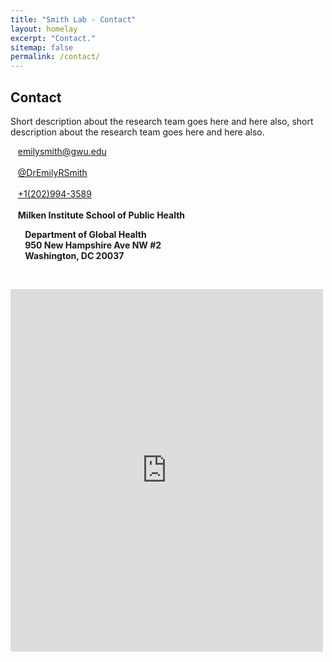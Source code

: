 ```yaml
---
title: "Smith Lab - Contact"
layout: homelay
excerpt: "Contact."
sitemap: false
permalink: /contact/
---
```

<div class="container-fluid our-team">
<section class="container">
<div class="col-lg-6 col-md-6 col-sm-12 col-xs-12 x-p">
<h1 class="w-txt">Contact</h1>
<p class="a7-w-txt">Short description about the research team goes here and here also, short description about the research team goes here and here also.</p>
</div>
<div class="col-lg-6 col-md-6 col-sm-12 col-xs-12">

</div>
</section>
</div>

<section class="container">
<div class="col-sm-12 col-xs-12">

<div class="row">
<div class="col-md-4">
<i class="fa fa-envelope fa-1x" aria-hidden="true"></i>&nbsp; &nbsp;<a href="mailto:emilysmith@gwu.edu">emilysmith@gwu.edu</a><br /><br />
<i class="fa fa-twitter fa-1x" aria-hidden="true"></i>&nbsp; &nbsp;<a href="https://twitter.com/DrEmilyRSmith">@DrEmilyRSmith</a><br /><br />
<i class="fa fa-phone fa-1x" aria-hidden="true"></i>&nbsp; &nbsp;<a href="tel:+12029943589">+1(202)994-3589</a> <br><br />
<!-- <i class="fa fa-github fa-1x" aria-hidden="true"></i>&nbsp; &nbsp;<a href="https://github.com/SmithLabGWSPH">SmithLabGWSPH</a> -->
</div>
</div>

<div class="row">
<div class="col-md-4">
<i class="fa fa-location-arrow fa-1x" aria-hidden="true"></i>&nbsp; &nbsp;<b>Milken Institute School of Public Health</>
<p>&nbsp; &nbsp;&nbsp; &nbsp; Department of Global Health<br />
&nbsp; &nbsp;&nbsp; &nbsp; 950 New Hampshire Ave NW #2<br />
&nbsp; &nbsp;&nbsp; &nbsp; Washington, DC 20037</p>
</div>
</div>
<p><br /></p>

<div class="row">
<div class="col-md-5 col-sm-4 col-xs-12">
<iframe src="https://www.google.com/maps/embed?pb=!1m14!1m8!1m3!1d12419.949975978097!2d-77.054278!3d38.9014013!3m2!1i1024!2i768!4f13.1!3m3!1m2!1s0x89b7b7b3e11ba50b%3A0x9c1077280a36f048!2sMilken%20Institute%20School%20of%20Public%20Health!5e0!3m2!1sen!2sus!4v1703870028625!5m2!1sen!2sus" width="500" height="580" style="border:0;" allowfullscreen="" loading="lazy" referrerpolicy="no-referrer-when-downgrade"></iframe>
</div>
</div>


</div>
</section>
